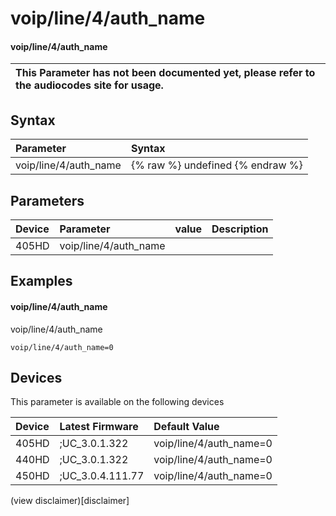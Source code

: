 ﻿---
description: voip/line/4/auth_name
search:
    keywords: ['voip','line','4','auth_name']
---

# voip/line/4/auth_name

#### voip/line/4/auth_name


| This Parameter has not been documented yet, please refer to the audiocodes site for usage.  |
| :--- |

## Syntax
| Parameter | Syntax |
| :--- | :--- |
|voip/line/4/auth_name | {% raw %} undefined {% endraw %} |

## Parameters
|Device|Parameter|value|Description|
|:---|:---|:---|:---|
| 405HD | voip/line/4/auth_name |  |  |

## Examples
#### voip/line/4/auth_name

voip/line/4/auth_name

```
voip/line/4/auth_name=0
```

## Devices
This parameter is available on the following devices

| Device | Latest Firmware | Default Value |
|:---|:---|:---|
| 405HD | ;UC_3.0.1.322 | voip/line/4/auth_name=0 
| 440HD | ;UC_3.0.1.322 | voip/line/4/auth_name=0 
| 450HD | ;UC_3.0.4.111.77 | voip/line/4/auth_name=0 

(view disclaimer)[disclaimer]
